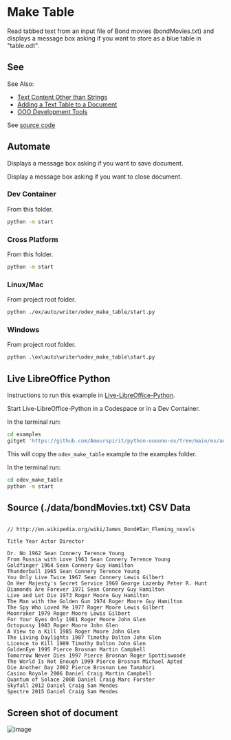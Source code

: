 # Make Table

Read tabbed text from an input file of Bond movies (bondMovies.txt)
and displays a message box asking if you want to store as a blue table in "table.odt".

## See

See Also:

- [Text Content Other than Strings]
- [Adding a Text Table to a Document]
- [OOO Development Tools]

See [source code](./start.py)

## Automate

Displays a message box asking if you want to save document.

Display a message box asking if you want to close document.

### Dev Container

From this folder.

```sh
python -m start
```

### Cross Platform

From this folder.

```sh
python -m start
```

### Linux/Mac

From project root folder.

```sh
python ./ex/auto/writer/odev_make_table/start.py
```

### Windows

From project root folder.

```ps
python .\ex\auto\writer\odev_make_table\start.py
```

## Live LibreOffice Python

Instructions to run this example in [Live-LibreOffice-Python](https://github.com/Amourspirit/live-libreoffice-python).

Start Live-LibreOffice-Python in a Codespace or in a Dev Container.

In the terminal run:

```bash
cd examples
gitget 'https://github.com/Amourspirit/python-ooouno-ex/tree/main/ex/auto/writer/odev_make_table'
```

This will copy the `odev_make_table` example to the examples folder.

In the terminal run:

```bash
cd odev_make_table
python -m start
```

## Source (./data/bondMovies.txt) CSV Data

```csv

// http://en.wikipedia.org/wiki/James_Bond#Ian_Fleming_novels

Title Year Actor Director

Dr. No 1962 Sean Connery Terence Young
From Russia with Love 1963 Sean Connery Terence Young
Goldfinger 1964 Sean Connery Guy Hamilton
Thunderball 1965 Sean Connery Terence Young
You Only Live Twice 1967 Sean Connery Lewis Gilbert
On Her Majesty's Secret Service 1969 George Lazenby Peter R. Hunt
Diamonds Are Forever 1971 Sean Connery Guy Hamilton
Live and Let Die 1973 Roger Moore Guy Hamilton
The Man with the Golden Gun 1974 Roger Moore Guy Hamilton
The Spy Who Loved Me 1977 Roger Moore Lewis Gilbert
Moonraker 1979 Roger Moore Lewis Gilbert
For Your Eyes Only 1981 Roger Moore John Glen
Octopussy 1983 Roger Moore John Glen
A View to a Kill 1985 Roger Moore John Glen
The Living Daylights 1987 Timothy Dalton John Glen
Licence to Kill 1989 Timothy Dalton John Glen
GoldenEye 1995 Pierce Brosnan Martin Campbell
Tomorrow Never Dies 1997 Pierce Brosnan Roger Spottiswoode
The World Is Not Enough 1999 Pierce Brosnan Michael Apted
Die Another Day 2002 Pierce Brosnan Lee Tamahori
Casino Royale 2006 Daniel Craig Martin Campbell
Quantum of Solace 2008 Daniel Craig Marc Forster
Skyfall 2012 Daniel Craig Sam Mendes
Spectre 2015 Daniel Craig Sam Mendes
```

## Screen shot of document

![image](https://github.com/Amourspirit/python_ooo_dev_tools/assets/4193389/7aeb06aa-fd5f-4860-9dc7-083c8ad2d488)

[Text Content Other than Strings]: https://python-ooo-dev-tools.readthedocs.io/en/latest/odev/part2/chapter07.html
[Adding a Text Table to a Document]: https://python-ooo-dev-tools.readthedocs.io/en/latest/odev/part2/chapter07.html#adding-a-text-table-to-a-document
[OOO Development Tools]: https://python-ooo-dev-tools.readthedocs.io/en/latest/
